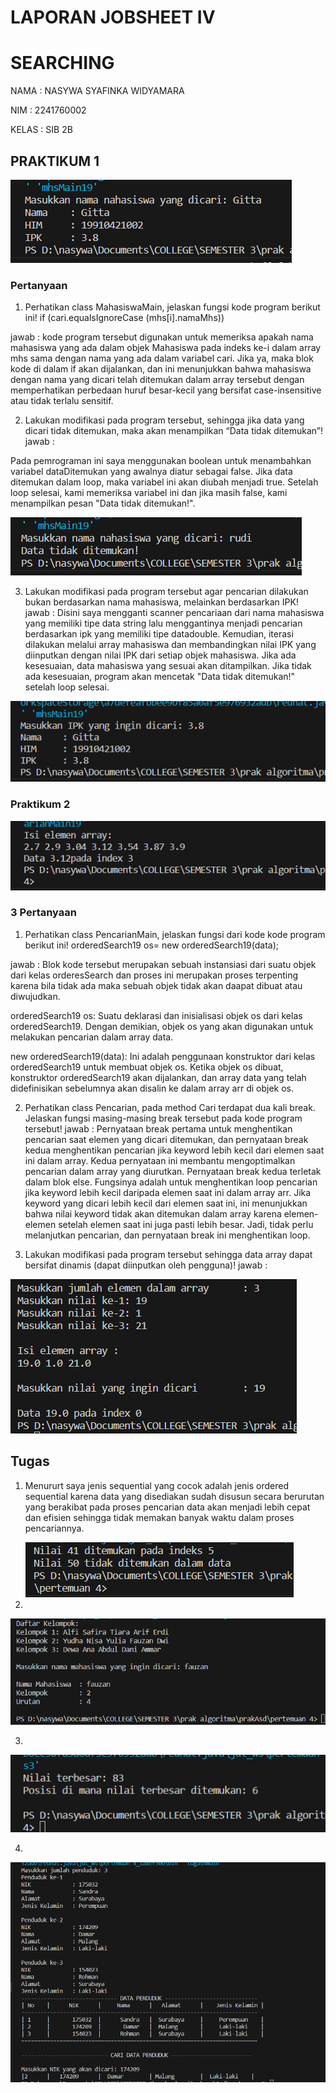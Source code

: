 # LAPORAN JOBSHEET IV
# SEARCHING

NAMA : NASYWA SYAFINKA WIDYAMARA

NIM  : 2241760002

KELAS : SIB 2B


## PRAKTIKUM 1

<img src=prak1.png>

### Pertanyaan 
1. Perhatikan class MahasiswaMain, jelaskan fungsi kode program berikut ini!
     if (cari.equalsIgnoreCase (mhs[i].namaMhs))

jawab : 
kode program tersebut digunakan untuk memeriksa apakah nama mahasiswa yang ada dalam objek Mahasiswa pada indeks ke-i dalam array mhs sama dengan nama yang ada dalam variabel cari. Jika ya, maka blok kode di dalam if akan dijalankan, dan ini menunjukkan bahwa mahasiswa dengan nama yang dicari telah ditemukan dalam array tersebut dengan memperhatikan perbedaan huruf besar-kecil yang bersifat case-insensitive atau tidak terlalu sensitif.

2. Lakukan modifikasi pada program tersebut, sehingga jika data yang dicari tidak ditemukan, maka 
akan menampilkan “Data tidak ditemukan”!
jawab :

Pada pemrograman ini saya menggunakan boolean untuk menambahkan variabel dataDitemukan yang awalnya diatur sebagai false. Jika data ditemukan dalam loop, maka variabel ini akan diubah menjadi true. Setelah loop selesai, kami memeriksa variabel ini dan jika masih false, kami menampilkan pesan "Data tidak ditemukan!".

<img src=prak1-2.png>

3. Lakukan modifikasi pada program tersebut agar pencarian dilakukan bukan berdasarkan nama 
mahasiswa, melainkan berdasarkan IPK!
jawab :
Disini saya mengganti scanner pencariaan dari nama mahasiswa yang memiliki tipe data string lalu menggantinya menjadi pencarian berdasarkan ipk yang memiliki tipe datadouble. Kemudian, iterasi dilakukan melalui array mahasiswa dan membandingkan nilai IPK yang diinputkan dengan nilai IPK dari setiap objek mahasiswa. Jika ada kesesuaian, data mahasiswa yang sesuai akan ditampilkan. Jika tidak ada kesesuaian, program akan mencetak "Data tidak ditemukan!" setelah loop selesai.

<img src=prak1-3.png>


### Praktikum 2

<img src=prak2.png>

### 3 Pertanyaan
1. Perhatikan class PencarianMain, jelaskan fungsi dari kode kode program berikut ini!
   orderedSearch19 os= new orderedSearch19(data);

jawab :
Blok kode tersebut merupakan sebuah instansiasi dari suatu objek dari kelas orderesSearch dan proses ini merupakan proses terpenting karena bila tidak ada maka sebuah objek tidak akan daapat dibuat atau diwujudkan. 

orderedSearch19 os: Suatu deklarasi dan inisialisasi objek os dari kelas orderedSearch19. Dengan demikian, objek os yang akan digunakan untuk melakukan pencarian dalam array data.

new orderedSearch19(data): Ini adalah penggunaan konstruktor dari kelas orderedSearch19 untuk membuat objek os. Ketika objek os dibuat, konstruktor orderedSearch19 akan dijalankan, dan array data yang telah didefinisikan sebelumnya akan disalin ke dalam array arr di objek os.

2. Perhatikan class Pencarian, pada method Cari terdapat dua kali break. Jelaskan fungsi masing-masing break tersebut pada kode program tersebut!
jawab :
Pernyataan break pertama untuk menghentikan pencarian saat elemen yang dicari ditemukan, dan pernyataan break kedua menghentikan pencarian jika keyword lebih kecil dari elemen saat ini dalam array. Kedua pernyataan ini membantu mengoptimalkan pencarian dalam array yang diurutkan.
Pernyataan break kedua terletak dalam blok else. Fungsinya adalah untuk menghentikan loop pencarian jika keyword lebih kecil daripada elemen saat ini dalam array arr. Jika keyword yang dicari lebih kecil dari elemen saat ini, ini menunjukkan bahwa nilai keyword tidak akan ditemukan dalam array karena elemen-elemen setelah elemen saat ini juga pasti lebih besar. Jadi, tidak perlu melanjutkan pencarian, dan pernyataan break ini menghentikan loop.

3. Lakukan modifikasi pada program tersebut sehingga data array dapat bersifat dinamis (dapat diinputkan oleh pengguna)!
jawab :

<img src=prak2-3.png>



## Tugas
1. Menururt saya jenis sequential yang cocok adalah jenis ordered sequential karena data yang disediakan sudah disusun secara berurutan yang berakibat pada proses pencarian data akan menjadi lebih cepat dan efisien sehingga tidak memakan banyak waktu dalam proses pencariannya.
   
   <img src=tugas1.png>


2. 
   
   <img src=tugas2.png>


3. 
   
   <img src=tugas3.png>
 
   
4. 
   
   <img src=tugas4.png>


